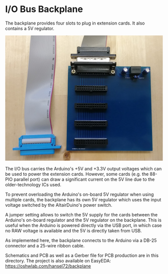 # I/O Bus Backplane

The backplane provides four slots to plug in extension cards.
It also contains a 5V regulator. 

![IOBus Backplane](backplane.jpg)

The I/O bus carries the Arduino's 
+5V and +3.3V output voltages which can be used to power the
extension cards. However, some cards (e.g. the 88-PIO parallel 
port) can draw a significant current on the 5V line due to the
older-technology ICs used.

To prevent overloading the Arduino's on-board 5V regulator when
using multiple cards, the backplane has its own 5V regulator
which uses the input voltage switched by the AltairDuino's
power switch.

A jumper setting allows to switch the 5V supply for the cards
between the Arduino's on-board regulator and the 5V regulator
on the backplane. This is useful when the Arduino is powered
directly via the USB port, in which case no RAW voltage is
available and the 5V is directly taken from USB.

As implemented here, the backplane connects to the Arduino
via a DB-25 connector and a 25-wire ribbon cable.

Schematics and PCB as well as a Gerber file for PCB production
are in this directory. The project is also available on EasyEDA:
https://oshwlab.com/hansel72/backplane
